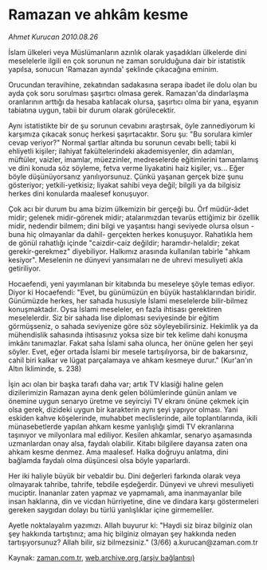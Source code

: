 # Ramazan ve ahkâm kesme

*Ahmet Kurucan 2010.08.26*

<td class="columnist-detail">
<p>İslam ülkeleri veya Müslümanların azınlık olarak yaşadıkları ülkelerde dini meselelerle ilgili en çok sorunun ne zaman sorulduğuna dair bir istatistik yapılsa, sonucun 'Ramazan ayında' şeklinde çıkacağına eminim.</p>
<p>
<div id="haberMetinDiv">
<p>Orucundan teravihine, zekatından sadakasına serapa ibadet ile dolu olan bu ayda çok soru sorulması şaşırtıcı olmasa gerek. Ramazan'da dindarlaşma oranlarının arttığı da hesaba katılacak olursa, şaşırtıcı olma bir yana, eşyanın tabiatına uygun, tabii bir durum olarak görülecektir.
<p>Aynı istatistikte bir de şu sorunun cevabını araştırsak, öyle zannediyorum ki karşımıza çıkacak sonuç herkesi şaşırtacaktır. Soru şu: "Bu sorulara kimler cevap veriyor?" Normal şartlar altında bu sorunun cevabı belli; tabii ki ehliyetli kişiler; ilahiyat fakültelerindeki akademisyenler, din adamları, müftüler, vaizler, imamlar, müezzinler, medreselerde eğitimlerini tamamlamış ve dini konuda söz söyleme, fetva verme liyakatini haiz kişiler, vs... Eğer böyle düşünüyorsanız yanılıyorsunuz. Çünkü yaşanan gerçek bize şunu gösteriyor; yetkili-yetkisiz; liyakat sahibi veya değil; bilgili ya da bilgisiz herkes dini konularda maalesef konuşuyor.
<p>Çok acı bir durum bu ama bizim ülkemizin bir gerçeği bu. Örf müdür-âdet midir; gelenek midir-görenek midir; atalarımızdan tevarüs ettiğimiz bir özellik midir, nedendir bilmem; dini bilgi ve yaşantısı hangi seviyede olursa olsun -buna hiç olmayanlar da dahil- gerçekten herkes konuşuyor. Rahatlıkla hem de gönül rahatlığı içinde "caizdir-caiz değildir; haramdır-helaldir; zekat gerekir-gerekmez" diyebiliyor. Halkımız arasında kullanılan tabirle "ahkam kesiyor". Meselenin ne dünyevi yansımaları ne de uhrevi mesuliyeti akla getiriliyor.
<p>Hocaefendi, yeni yayımlanan bir kitabında bu meseleye şöyle temas ediyor. Diyor ki Hocaefendi: "Evet, bu günümüzün en büyük hastalıklarından biridir. Günümüzde herkes, her sahada hususiyle İslami meselelerde bilir-bilmez konuşmaktadır. Oysa İslami meseleler, en fazla ihtisası gerektiren meselelerdir. Siz bir sahada lise diploması seviyesinde bir eğitim görmüşseniz, o sahada seviyenize göre söz söyleyebilirsiniz. Hekimlik ya da mühendislik sahasında ihtisasınız yoksa size bir tek kelime dahi konuşma imkânı tanımazlar. Fakat saha İslami saha olunca, her önüne gelen her şeyi söyler. Evet, eğer ortada İslami bir mesele tartışılıyorsa, bir de bakarsınız, cahil biri kalkar ve lügat parçalamaya ve ahkam kesmeye durur." (Kur'an'ın Altın İkliminde, s. 238)
<p>İşin acı olan bir başka tarafı daha var; artık TV klasiği haline gelen dizilerimizin Ramazan ayına denk gelen bölümlerinde günün anlam ve önemine uygun senaryo üretme ve seyirciyi TV ekranı önüne çekmek için olsa gerek, dizideki uygun bir karakterin aynı şeyi yapıyor olması. Yani eskiden kahve köşelerinde, muhabbet meclislerinde, aile toplantılarında, ikili münasebetlerde yapılan ahkam kesme yanlışlığı şimdi TV ekranlarına taşınıyor ve milyonlara mal ediliyor. Kesilen ahkamlar, senaryo aşamasında uzmanlardan onay alsa, faydalı olabilir. Kitabı bilgilere dayansa zaten ona ahkam kesme denmez. Ama maalesef. Halka doğruyu anlatma, dini bağlamda faydalı olma düşüncesi olsa böyle yaparlardı.
<p>Her iki haliyle büyük bir vebaldir bu. Dini değerleri farkında olarak veya olmayarak tahribe, tahrife, tebdile eşdeğerdir. Dünyevi ve uhrevi mesuliyeti muciptir. İnananlar zaten yapmaz ve yapmamalı, ama inanmayanlar bile insan haklarına, din ve vicdan hürriyetine, dine ve dindara karşı göstermeleri gereken saygıdan dolayı bu türlü yanlışlıklar içine girmemeliler.
<p>Ayetle noktalayalım yazımızı. Allah buyurur ki: "Haydi siz biraz bilginiz olan şey hakkında tartıştınız; ama hiç bilginiz olmayan şey hakkında neden tartışıyorsunuz? Allah bilir, siz bilmezsiniz." (3/66) a.kurucan@zaman.com.tr</p></p></p></p></p></p></p></div>
</p>
<a href="http://web.archive.org/web/20101225011635/mailto:a.kurucan@zaman.com.tr">
</a></td>

Kaynak: [zaman.com.tr](http://zaman.com.tr/yazar.do?yazino=1020203), [web.archive.org (arşiv bağlantısı)](http://web.archive.org/web/20101225011635/http://zaman.com.tr/yazar.do?yazino=1020203)
